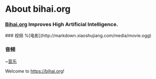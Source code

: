 # About bihai.org


### [Bihai.org](https://bihai.org) Improves High Artificial Intelligence.
<div id="Div1" style="display: none"><img id='wx_pic' src="https://octodex.github.com/images/minion.png" alt="图片替换文本" align="bottom"  /></div>
### 视频
%[电影](http://markdown.xiaoshujiang.com/media/movie.ogg)

### 音频
~[音乐](http://markdown.xiaoshujiang.com/media/horse.ogg)

Welcome to https://bihai.org!



